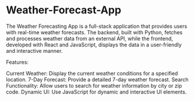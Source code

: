 # Weather-Forecast-App
The Weather Forecasting App is a full-stack application that provides users with real-time weather forecasts.
The backend, built with Python, fetches and processes weather data from an external API, while the frontend, developed with React and JavaScript, displays the data in a user-friendly and interactive manner.

Features:

Current Weather: Display the current weather conditions for a specified location.
7-Day Forecast: Provide a detailed 7-day weather forecast.
Search Functionality: Allow users to search for weather information by city or zip code.
Dynamic UI: Use JavaScript for dynamic and interactive UI elements.
